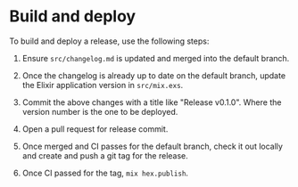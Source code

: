 # Build and deploy

To build and deploy a release, use the following steps:

1. Ensure `src/changelog.md` is updated and merged into the default branch.

2. Once the changelog is already up to date on the default branch, update the Elixir application version in `src/mix.exs`.

3. Commit the above changes with a title like "Release v0.1.0". Where the version number is the one to be deployed.

4. Open a pull request for release commit.

5. Once merged and CI passes for the default branch, check it out locally and create and push a git tag for the release.

6. Once CI passed for the tag, `mix hex.publish`.
